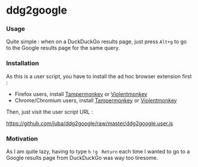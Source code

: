 ddg2google
==========

### Usage

Quite simple : when on a DuckDuckGo results page, just press `Alt+g` to go to the Google results page for the same query.

### Installation

As this is a user script, you have to install the ad hoc browser extension first :

- Firefox users, install [Tampermonkey](https://addons.mozilla.org/fr/firefox/addon/tampermonkey/) or [Violentmonkey](https://addons.mozilla.org/fr/firefox/addon/violentmonkey/)
- Chrome/Chromium users, install [Tampermonkey](https://chrome.google.com/webstore/detail/tampermonkey/dhdgffkkebhmkfjojejmpbldmpobfkfo) or [Violentmonkey](https://chrome.google.com/webstore/detail/violentmonkey/jinjaccalgkegednnccohejagnlnfdag)

Then, just visit the user script URL :

https://github.com/juba/ddg2google/raw/master/ddg2google.user.js

### Motivation

As I am quite lazy, having to type `h` `!g ` `Return` each time I wanted to go to a Google results page from DuckDuckGo was way too tiresome.


